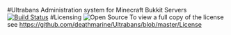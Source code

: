 #Ultrabans
Administration system for Minecraft Bukkit Servers
[![Build Status](http://ci.modcrafting.com/job/Ultrabans/badge/icon)](http://ci.modcrafting.com/job/Ultrabans/)
#Licensing
![Open Source](http://www.gnu.org/graphics/gplv3-127x51.png)
To view a full copy of the license see https://github.com/deathmarine/Ultrabans/blob/master/License
